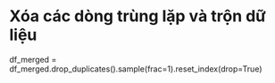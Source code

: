 # Xóa các dòng trùng lặp và trộn dữ liệu
df_merged = df_merged.drop_duplicates().sample(frac=1).reset_index(drop=True)
